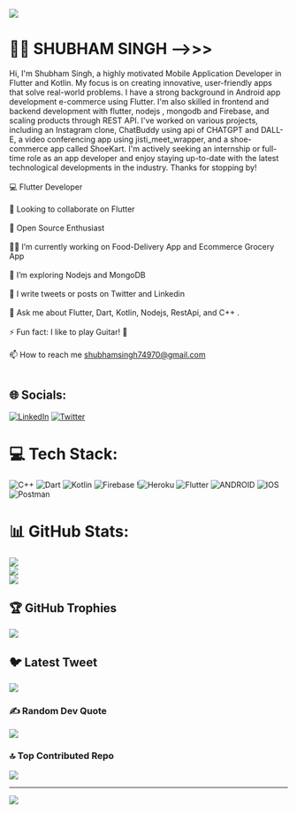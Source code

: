 ![](https://media.licdn.com/dms/image/D4D16AQEBN3niq1uqkA/profile-displaybackgroundimage-shrink_350_1400/0/1677258089528?e=1687392000&v=beta&t=SqujMFcq0-InSQLrnDtzgfyfYHuJMop27MyyOhDu_uQ)

# 👨‍💻 SHUBHAM SINGH -->>>
Hi, I'm Shubham Singh, a highly motivated Mobile Application Developer in Flutter and Kotlin. My focus is on creating innovative, user-friendly apps that solve real-world problems. I have a strong background in Android app development e-commerce using Flutter. I'm also skilled in frontend and backend development with flutter, nodejs , mongodb and Firebase, and scaling products through REST API. I've worked on various projects, including an Instagram clone, ChatBuddy using api of CHATGPT and DALL-E, a video conferencing app using jisti_meet_wrapper, and a shoe-commerce app called ShoeKart. I'm actively seeking an internship or full-time role as an app developer and enjoy staying up-to-date with the latest technological developments in the industry. Thanks for stopping by!<br><br>💻 Flutter Developer<br><br>🤝 Looking to collaborate on Flutter<br><br>🤠 Open Source Enthusiast<br><br>👨‍💻 I’m currently working on Food-Delivery App and Ecommerce Grocery App<br><br>🌱 I’m exploring Nodejs and MongoDB<br><br>📝 I write tweets or posts on Twitter and Linkedin<br><br>💬 Ask me about Flutter, Dart, Kotlin, Nodejs, RestApi, and C++ .<br><br>⚡ Fun fact: I like to play Guitar! 🎸<br><br>📫 How to reach me shubhamsingh74970@gmail.com<br><br>


## 🌐 Socials:
[![LinkedIn](https://img.shields.io/badge/LinkedIn-%230077B5.svg?logo=linkedin&logoColor=white)](https://linkedin.com/in/shubhamsingh2135) [![Twitter](https://img.shields.io/badge/Twitter-%231DA1F2.svg?logo=Twitter&logoColor=white)](https://twitter.com/devsinghshubham) 

# 💻 Tech Stack:
![C++](https://img.shields.io/badge/c++-%2300599C.svg?style=flat&logo=c%2B%2B&logoColor=white) ![Dart](https://img.shields.io/badge/dart-%230175C2.svg?style=flat&logo=dart&logoColor=white) ![Kotlin](https://img.shields.io/badge/kotlin-%230095D5.svg?style=flat&logo=kotlin&logoColor=white) ![Firebase](https://img.shields.io/badge/firebase-%23039BE5.svg?style=flat&logo=firebase) !![Heroku](https://img.shields.io/badge/heroku-%23430098.svg?style=flat&logo=heroku&logoColor=white) ![Flutter](https://img.shields.io/badge/Flutter-%2302569B.svg?style=flat&logo=Flutter&logoColor=white) ![ANDROID](https://img.shields.io/badge/android-%2320232a.svg?style=flat&logo=android&logoColor=%a4c639) ![IOS](https://img.shields.io/badge/IOS-%2320232a.svg?style=flat&logo=apple&logoColor=white) ![Postman](https://img.shields.io/badge/Postman-FF6C37?style=flat&logo=postman&logoColor=white) 
# 📊 GitHub Stats:
![](https://github-readme-stats.vercel.app/api?username=shubhamsingh74&theme=vue&hide_border=false&include_all_commits=true&count_private=true)<br/>
![](https://github-readme-streak-stats.herokuapp.com/?user=shubhamsingh74&theme=vue&hide_border=false)<br/>
![](https://github-readme-stats.vercel.app/api/top-langs/?username=shubhamsingh74&theme=vue&hide_border=false&include_all_commits=true&count_private=true&layout=compact)

## 🏆 GitHub Trophies
![](https://github-profile-trophy.vercel.app/?username=shubhamsingh74&theme=buddhism&no-frame=false&no-bg=false&margin-w=4)

## 🐦 Latest Tweet
[![](https://gtce.itsvg.in/api?username=devsinghshubham)](https://github.com/VishwaGauravIn/github-twitter-card-embed)

### ✍️ Random Dev Quote
![](https://quotes-github-readme.vercel.app/api?type=horizontal&theme=radical)

### 🔝 Top Contributed Repo
![](https://github-contributor-stats.vercel.app/api?username=shubhamsingh74&limit=5&theme=buddhism&combine_all_yearly_contributions=true)

---
[![](https://visitcount.itsvg.in/api?id=shubhamsingh74&icon=0&color=1)](https://visitcount.itsvg.in)

<!-- Proudly created with GPRM ( https://gprm.itsvg.in ) -->
